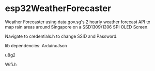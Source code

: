 # esp32WeatherForecaster
Weather Forecaster using data.gov.sg's 2 hourly weather forecast API to map rain areas around Singapore on a SSD1309/1306 SPI OLED Screen.

Navigate to credentials.h to change SSID and Password.

lib dependencies:
ArduinoJson

u8g2

Wifi.h

